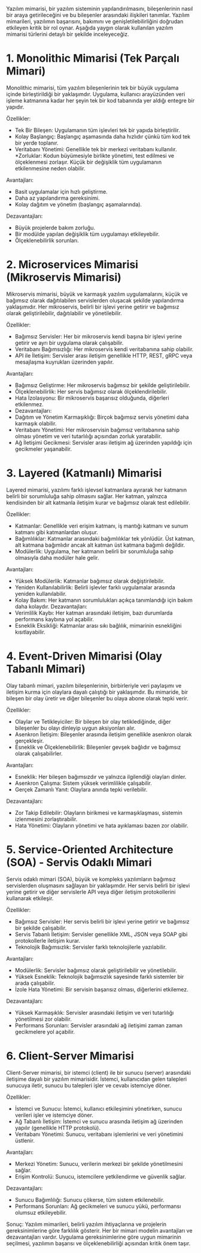 Yazılım mimarisi, bir yazılım sisteminin yapılandırılmasını, bileşenlerinin nasıl bir araya getirileceğini ve bu bileşenler arasındaki ilişkileri tanımlar. Yazılım mimarileri, yazılımın başarısını, bakımını ve genişletilebilirliğini doğrudan etkileyen kritik bir rol oynar. Aşağıda yaygın olarak kullanılan yazılım mimarisi türlerini detaylı bir şekilde inceleyeceğiz.

# 1. Monolithic Mimarisi (Tek Parçalı Mimari)
Monolithic mimarisi, tüm yazılım bileşenlerinin tek bir büyük uygulama içinde birleştirildiği bir yaklaşımdır. Uygulama, kullanıcı arayüzünden veri işleme katmanına kadar her şeyin tek bir kod tabanında yer aldığı entegre bir yapıdır.

Özellikler:
* Tek Bir Bileşen: Uygulamanın tüm işlevleri tek bir yapıda birleştirilir.
* Kolay Başlangıç: Başlangıç aşamasında daha hızlıdır çünkü tüm kod tek bir yerde toplanır.
* Veritabanı Yönetimi: Genellikle tek bir merkezi veritabanı kullanılır.
*Zorluklar: Kodun büyümesiyle birlikte yönetimi, test edilmesi ve ölçeklenmesi zorlaşır. Küçük bir değişiklik tüm uygulamanın etkilenmesine neden olabilir.

Avantajları:
* Basit uygulamalar için hızlı geliştirme.
* Daha az yapılandırma gereksinimi.
* Kolay dağıtım ve yönetim (başlangıç aşamalarında).

Dezavantajları:
* Büyük projelerde bakım zorluğu.
* Bir modülde yapılan değişiklik tüm uygulamayı etkileyebilir.
* Ölçeklenebilirlik sorunları.


# 2. Microservices Mimarisi (Mikroservis Mimarisi)
Mikroservis mimarisi, büyük ve karmaşık yazılım uygulamalarını, küçük ve bağımsız olarak dağıtılabilen servislerden oluşacak şekilde yapılandırma yaklaşımıdır. Her mikroservis, belirli bir işlevi yerine getirir ve bağımsız olarak geliştirilebilir, dağıtılabilir ve yönetilebilir.

Özellikler:
* Bağımsız Servisler: Her bir mikroservis kendi başına bir işlevi yerine getirir ve ayrı bir uygulama olarak çalışabilir.
* Veritabanı Bağımsızlığı: Her mikroservis kendi veritabanına sahip olabilir.
* API ile İletişim: Servisler arası iletişim genellikle HTTP, REST, gRPC veya mesajlaşma kuyrukları üzerinden yapılır.

Avantajları:
* Bağımsız Geliştirme: Her mikroservis bağımsız bir şekilde geliştirilebilir.
* Ölçeklenebilirlik: Her servis bağımsız olarak ölçeklendirilebilir.
* Hata İzolasyonu: Bir mikroservis başarısız olduğunda, diğerleri etkilenmez.
* Dezavantajları:
* Dağıtım ve Yönetim Karmaşıklığı: Birçok bağımsız servis yönetimi daha karmaşık olabilir.
* Veritabanı Yönetimi: Her mikroservisin bağımsız veritabanına sahip olması yönetim ve veri tutarlılığı açısından zorluk yaratabilir.
* Ağ İletişimi Gecikmesi: Servisler arası iletişim ağ üzerinden yapıldığı için gecikmeler yaşanabilir.


# 3. Layered (Katmanlı) Mimarisi
Layered mimarisi, yazılımı farklı işlevsel katmanlara ayırarak her katmanın belirli bir sorumluluğa sahip olmasını sağlar. Her katman, yalnızca kendisinden bir alt katmanla iletişim kurar ve bağımsız olarak test edilebilir.

Özellikler:
* Katmanlar: Genellikle veri erişim katmanı, iş mantığı katmanı ve sunum katmanı gibi katmanlardan oluşur.
* Bağımlılıklar: Katmanlar arasındaki bağımlılıklar tek yönlüdür. Üst katman, alt katmana bağımlıdır ancak alt katman üst katmana bağımlı değildir.
* Modülerlik: Uygulama, her katmanın belirli bir sorumluluğa sahip olmasıyla daha modüler hale gelir.

Avantajları:
* Yüksek Modülerlik: Katmanlar bağımsız olarak değiştirilebilir.
* Yeniden Kullanılabilirlik: Belirli işlevler farklı uygulamalar arasında yeniden kullanılabilir.
* Kolay Bakım: Her katmanın sorumlulukları açıkça tanımlandığı için bakım daha kolaydır.
Dezavantajları:
* Verimlilik Kaybı: Her katman arasındaki iletişim, bazı durumlarda performans kaybına yol açabilir.
* Esneklik Eksikliği: Katmanlar arası sıkı bağlılık, mimarinin esnekliğini kısıtlayabilir.


# 4. Event-Driven Mimarisi (Olay Tabanlı Mimari)
Olay tabanlı mimari, yazılım bileşenlerinin, birbirleriyle veri paylaşımı ve iletişim kurma için olaylara dayalı çalıştığı bir yaklaşımdır. Bu mimaride, bir bileşen bir olay üretir ve diğer bileşenler bu olaya abone olarak tepki verir.

Özellikler:
* Olaylar ve Tetikleyiciler: Bir bileşen bir olay tetiklediğinde, diğer bileşenler bu olayı dinleyip uygun aksiyonları alır.
* Asenkron İletişim: Bileşenler arasında iletişim genellikle asenkron olarak gerçekleşir.
* Esneklik ve Ölçeklenebilirlik: Bileşenler gevşek bağlıdır ve bağımsız olarak çalışabilirler.

Avantajları:
* Esneklik: Her bileşen bağımsızdır ve yalnızca ilgilendiği olayları dinler.
* Asenkron Çalışma: Sistem yüksek verimlilikle çalışabilir.
* Gerçek Zamanlı Yanıt: Olaylara anında tepki verilebilir.

Dezavantajları:
* Zor Takip Edilebilir: Olayların birikmesi ve karmaşıklaşması, sistemin izlenmesini zorlaştırabilir.
* Hata Yönetimi: Olayların yönetimi ve hata ayıklaması bazen zor olabilir.

# 5. Service-Oriented Architecture (SOA) - Servis Odaklı Mimari
Servis odaklı mimari (SOA), büyük ve kompleks yazılımların bağımsız servislerden oluşmasını sağlayan bir yaklaşımdır. Her servis belirli bir işlevi yerine getirir ve diğer servislerle API veya diğer iletişim protokollerini kullanarak etkileşir.

Özellikler:
* Bağımsız Servisler: Her servis belirli bir işlevi yerine getirir ve bağımsız bir şekilde çalışabilir.
* Servis Tabanlı İletişim: Servisler genellikle XML, JSON veya SOAP gibi protokollerle iletişim kurar.
* Teknolojik Bağımsızlık: Servisler farklı teknolojilerle yazılabilir.

Avantajları:
* Modülerlik: Servisler bağımsız olarak geliştirilebilir ve yönetilebilir.
* Yüksek Esneklik: Teknolojik bağımsızlık sayesinde farklı sistemler bir arada çalışabilir.
* İzole Hata Yönetimi: Bir servisin başarısız olması, diğerlerini etkilemez.

Dezavantajları:
* Yüksek Karmaşıklık: Servisler arasındaki iletişim ve veri tutarlılığı yönetilmesi zor olabilir.
* Performans Sorunları: Servisler arasındaki ağ iletişimi zaman zaman gecikmelere yol açabilir.


# 6. Client-Server Mimarisi
Client-Server mimarisi, bir istemci (client) ile bir sunucu (server) arasındaki iletişime dayalı bir yazılım mimarisidir. İstemci, kullanıcıdan gelen talepleri sunucuya iletir, sunucu bu talepleri işler ve cevabı istemciye döner.

Özellikler:
* İstemci ve Sunucu: İstemci, kullanıcı etkileşimini yönetirken, sunucu verileri işler ve istemciye döner.
* Ağ Tabanlı İletişim: İstemci ve sunucu arasında iletişim ağ üzerinden yapılır (genellikle HTTP protokolü).
* Veritabanı Yönetimi: Sunucu, veritabanı işlemlerini ve veri yönetimini üstlenir.

Avantajları:
* Merkezi Yönetim: Sunucu, verilerin merkezi bir şekilde yönetilmesini sağlar.
* Erişim Kontrolü: Sunucu, istemcilere yetkilendirme ve güvenlik sağlar.

Dezavantajları:
* Sunucu Bağımlılığı: Sunucu çökerse, tüm sistem etkilenebilir.
* Performans Sorunları: Ağ gecikmeleri ve sunucu yükü, performansı olumsuz etkileyebilir.

Sonuç:
Yazılım mimarileri, belirli yazılım ihtiyaçlarına ve projelerin gereksinimlerine göre farklılık gösterir. Her bir mimari modelin avantajları ve dezavantajları vardır. Uygulama gereksinimlerine göre uygun mimarinin seçilmesi, yazılımın başarısı ve ölçeklenebilirliği açısından kritik önem taşır.
